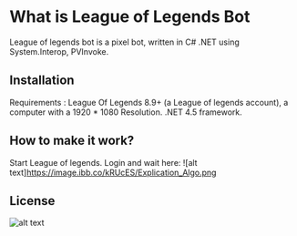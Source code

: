 
# What is League of Legends Bot

  League of legends bot is a pixel bot, written in C# .NET using System.Interop, PVInvoke.

## Installation

   Requirements : League Of Legends 8.9+ (a League of legends account), a computer with a 1920 * 1080 Resolution. 
   .NET 4.5 framework.
  
## How to make it work?

   Start League of legends. Login and wait here: 
   ![alt text]https://image.ibb.co/kRUcES/Explication_Algo.png
	 
## License

  ![alt text](https://lesoufflenumerique.files.wordpress.com/2015/09/licence-cc-by.png?w=768&h=271)
